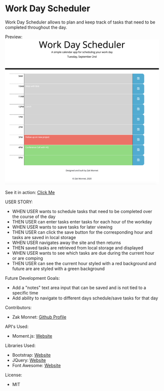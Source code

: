 # Work Day Scheduler

Work Day Scheduler allows to plan and keep track of tasks that need to be completed throughout the day. 

Preview:
![Preview of application](./assets/preview.png)

See it in action:
[Click Me](https://outoftune266.github.io/05-Work-Day-Scheduler/)

USER STORY:
- WHEN USER wants to schedule tasks that need to be completed over the course of the day
- THEN USER can enter tasks enter tasks for each hour of the workday 
- WHEN USER wants to save tasks for later viewing
- THEN USER can click the save button for the corresponding hour and tasks are saved in local storage
- WHEN USER navigates away the site and then returns
- THEN saved tasks are retrieved from local storage and displayed
- WHEN USER wants to see which tasks are due during the current hour or are comping
- THEN USER can see the current hour styled with a red background and future are are styled with a green background

Future Development Goals:
- Add a "notes" text area input that can be saved and is not tied to a specific time
- Add ability to navigate to different days schedule/save tasks for that day

Contributors:
- Zak Monnet:   [Github Profile](https://github.com/outoftune266)

API's Used:
- Moment.js: [Website](https://momentjs.com/)

Libraries Used:
- Bootstrap:   [Website](https://getbootstrap.com/)
- JQuery: [Website](https://materializecss.com/)
- Font Awesome: [Website](https://fontawesome.com/)

License: 
- MIT